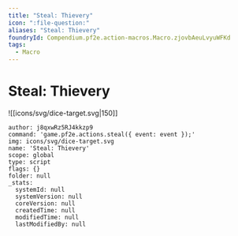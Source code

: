 ```yaml
---
title: "Steal: Thievery"
icon: ":file-question:"
aliases: "Steal: Thievery"
foundryId: Compendium.pf2e.action-macros.Macro.zjovbAeuLvyuWFKd
tags:
  - Macro
---
```


# Steal: Thievery
![[icons/svg/dice-target.svg|150]]

```Macro
author: j8qxwRz5RJ4kkzp9
command: 'game.pf2e.actions.steal({ event: event });'
img: icons/svg/dice-target.svg
name: 'Steal: Thievery'
scope: global
type: script
flags: {}
folder: null
_stats:
  systemId: null
  systemVersion: null
  coreVersion: null
  createdTime: null
  modifiedTime: null
  lastModifiedBy: null
```
